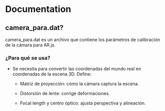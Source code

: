 # Documentation

## camera_para.dat?
camera_para.dat es un archivo que contiene los parámetros de calibración de la cámara para AR.js.

### ¿Para qué se usa?
- Se necesita para convertir las coordenadas del mundo real en coordenadas de la escena 3D. Define:

    - Matriz de proyección: cómo la cámara captura la escena.

    - Distorsión de lente: corrige deformaciones.

    - Focal length y centro óptico: ajusta perspectiva y alineación.

